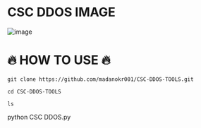 # CSC DDOS IMAGE
![image](https://github.com/user-attachments/assets/0bc75fe6-b704-41ff-87bf-25afc8f7d7ac)

# 🔥 HOW TO USE 🔥
```
git clone https://github.com/madanokr001/CSC-DDOS-TOOLS.git
```
```
cd CSC-DDOS-TOOLS
```
```
ls
```
python CSC DDOS.py
```
```
